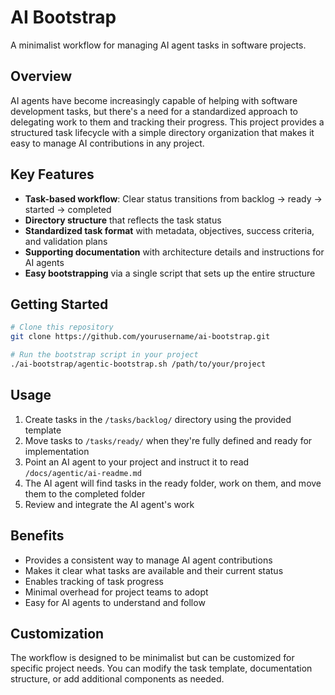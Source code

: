 # AI Bootstrap

A minimalist workflow for managing AI agent tasks in software projects.

## Overview

AI agents have become increasingly capable of helping with software development tasks, but there's a need for a standardized approach to delegating work to them and tracking their progress. This project provides a structured task lifecycle with a simple directory organization that makes it easy to manage AI contributions in any project.

## Key Features

- **Task-based workflow**: Clear status transitions from backlog → ready → started → completed
- **Directory structure** that reflects the task status
- **Standardized task format** with metadata, objectives, success criteria, and validation plans
- **Supporting documentation** with architecture details and instructions for AI agents
- **Easy bootstrapping** via a single script that sets up the entire structure

## Getting Started

```bash
# Clone this repository
git clone https://github.com/yourusername/ai-bootstrap.git

# Run the bootstrap script in your project
./ai-bootstrap/agentic-bootstrap.sh /path/to/your/project
```

## Usage

1. Create tasks in the `/tasks/backlog/` directory using the provided template
2. Move tasks to `/tasks/ready/` when they're fully defined and ready for implementation
3. Point an AI agent to your project and instruct it to read `/docs/agentic/ai-readme.md`
4. The AI agent will find tasks in the ready folder, work on them, and move them to the completed folder
5. Review and integrate the AI agent's work

## Benefits

- Provides a consistent way to manage AI agent contributions
- Makes it clear what tasks are available and their current status
- Enables tracking of task progress
- Minimal overhead for project teams to adopt
- Easy for AI agents to understand and follow

## Customization

The workflow is designed to be minimalist but can be customized for specific project needs. You can modify the task template, documentation structure, or add additional components as needed.